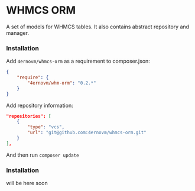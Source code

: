 WHMCS ORM
======

A set of models for WHMCS tables. It also contains abstract repository and manager.


### Installation

Add `4ernovm/whmcs-orm` as a requirement to composer.json:

```json
{
    "require": {
        "4ernovm/whm-orm": "0.2.*"
    }
}
```

Add repository information:

```json
"repositories": [
    {
        "type": "vcs",
        "url": "git@github.com:4ernovm/whmcs-orm.git"
    }
],
```

And then run `composer update`


### Installation

will be here soon
